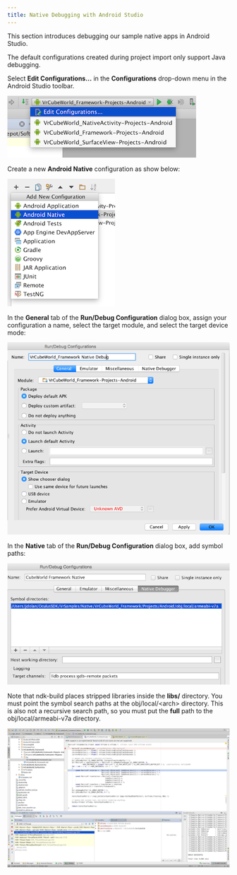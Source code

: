 ```yaml
---
title: Native Debugging with Android Studio
---
```


This section introduces debugging our sample native apps in Android Studio.

The default configurations created during project import only support Java debugging.

Select **Edit Configurations…** in the **Configurations** drop-down menu in the Android Studio toolbar.

![](/images/documentationmobilesdklatestconceptsmobile-studio-debug-0.png)

Create a new **Android Native** configuration as show below:

![](/images/documentationmobilesdklatestconceptsmobile-studio-debug-1.png)

In the **General** tab of the **Run/Debug Configuration** dialog box, assign your configuration a name, select the target module, and select the target device mode: 

![](/images/documentationmobilesdklatestconceptsmobile-studio-debug-2.png)

In the **Native** tab of the **Run/Debug Configuration** dialog box, add symbol paths:

![](/images/documentationmobilesdklatestconceptsmobile-studio-debug-3.png)

Note that ndk-build places stripped libraries inside the **libs/** directory. You must point the symbol search paths at the obj/local/&lt;arch&gt; directory. This is also not a recursive search path, so you must put the **full** path to the obj/local/armeabi-v7a directory.

![](/images/documentationmobilesdklatestconceptsmobile-studio-debug-4.png)
